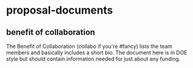 # proposal-documents
## benefit of collaboration

The Benefit of Collaboration (collabo if you're #fancy) lists the team members and basically includes a short bio. The document here is in DOE style but should contain information needed for just about any funding. 
